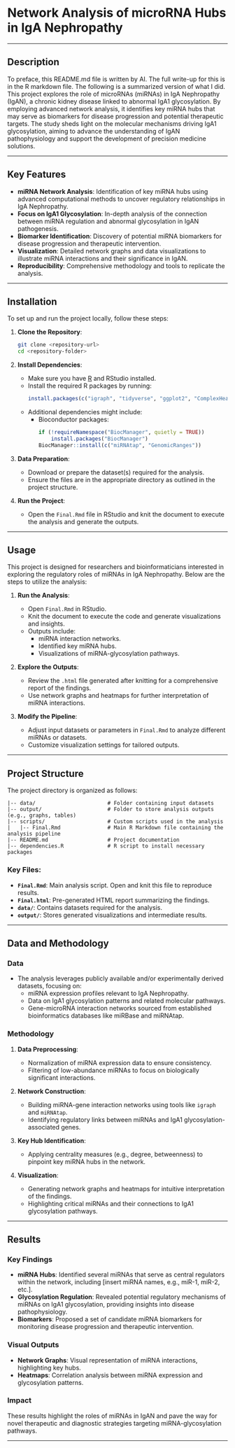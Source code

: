 # **Network Analysis of microRNA Hubs in IgA Nephropathy**

---

## **Description**
To preface, this README.md file is written by AI. The full write-up for this is in the R markdown file. The following is a summarized version of what I did.
This project explores the role of microRNAs (miRNAs) in IgA Nephropathy (IgAN), a chronic kidney disease linked to abnormal IgA1 glycosylation. By employing advanced network analysis, it identifies key miRNA hubs that may serve as biomarkers for disease progression and potential therapeutic targets. The study sheds light on the molecular mechanisms driving IgA1 glycosylation, aiming to advance the understanding of IgAN pathophysiology and support the development of precision medicine solutions.

---

## **Key Features**
- **miRNA Network Analysis**: Identification of key miRNA hubs using advanced computational methods to uncover regulatory relationships in IgA Nephropathy.
- **Focus on IgA1 Glycosylation**: In-depth analysis of the connection between miRNA regulation and abnormal glycosylation in IgAN pathogenesis.
- **Biomarker Identification**: Discovery of potential miRNA biomarkers for disease progression and therapeutic intervention.
- **Visualization**: Detailed network graphs and data visualizations to illustrate miRNA interactions and their significance in IgAN.
- **Reproducibility**: Comprehensive methodology and tools to replicate the analysis.

---

## **Installation**
To set up and run the project locally, follow these steps:

1. **Clone the Repository**:
   ```bash
   git clone <repository-url>
   cd <repository-folder>
   ```

2. **Install Dependencies**:
   - Make sure you have [R](https://www.r-project.org/) and RStudio installed.
   - Install the required R packages by running:
     ```r
     install.packages(c("igraph", "tidyverse", "ggplot2", "ComplexHeatmap"))
     ```
   - Additional dependencies might include:
     - Bioconductor packages:
       ```r
       if (!requireNamespace("BiocManager", quietly = TRUE))
           install.packages("BiocManager")
       BiocManager::install(c("miRNAtap", "GenomicRanges"))
       ```

3. **Data Preparation**:
   - Download or prepare the dataset(s) required for the analysis.
   - Ensure the files are in the appropriate directory as outlined in the project structure.

4. **Run the Project**:
   - Open the `Final.Rmd` file in RStudio and knit the document to execute the analysis and generate the outputs.

---

## **Usage**

This project is designed for researchers and bioinformaticians interested in exploring the regulatory roles of miRNAs in IgA Nephropathy. Below are the steps to utilize the analysis:

1. **Run the Analysis**:
   - Open `Final.Rmd` in RStudio.
   - Knit the document to execute the code and generate visualizations and insights.
   - Outputs include:
     - miRNA interaction networks.
     - Identified key miRNA hubs.
     - Visualizations of miRNA-glycosylation pathways.

2. **Explore the Outputs**:
   - Review the `.html` file generated after knitting for a comprehensive report of the findings.
   - Use network graphs and heatmaps for further interpretation of miRNA interactions.

3. **Modify the Pipeline**:
   - Adjust input datasets or parameters in `Final.Rmd` to analyze different miRNAs or datasets.
   - Customize visualization settings for tailored outputs.

---

## **Project Structure**

The project directory is organized as follows:

```
|-- data/                       # Folder containing input datasets
|-- output/                     # Folder to store analysis outputs (e.g., graphs, tables)
|-- scripts/                    # Custom scripts used in the analysis
|   |-- Final.Rmd               # Main R Markdown file containing the analysis pipeline
|-- README.md                   # Project documentation
|-- dependencies.R              # R script to install necessary packages
```

### Key Files:
- **`Final.Rmd`**: Main analysis script. Open and knit this file to reproduce results.
- **`Final.html`**: Pre-generated HTML report summarizing the findings.
- **`data/`**: Contains datasets required for the analysis.
- **`output/`**: Stores generated visualizations and intermediate results.

---

## **Data and Methodology**

### **Data**
- The analysis leverages publicly available and/or experimentally derived datasets, focusing on:
  - miRNA expression profiles relevant to IgA Nephropathy.
  - Data on IgA1 glycosylation patterns and related molecular pathways.
  - Gene-microRNA interaction networks sourced from established bioinformatics databases like miRBase and miRNAtap.

### **Methodology**
1. **Data Preprocessing**:
   - Normalization of miRNA expression data to ensure consistency.
   - Filtering of low-abundance miRNAs to focus on biologically significant interactions.

2. **Network Construction**:
   - Building miRNA-gene interaction networks using tools like `igraph` and `miRNAtap`.
   - Identifying regulatory links between miRNAs and IgA1 glycosylation-associated genes.

3. **Key Hub Identification**:
   - Applying centrality measures (e.g., degree, betweenness) to pinpoint key miRNA hubs in the network.

4. **Visualization**:
   - Generating network graphs and heatmaps for intuitive interpretation of the findings.
   - Highlighting critical miRNAs and their connections to IgA1 glycosylation pathways.

---

## **Results**

### **Key Findings**
- **miRNA Hubs**: Identified several miRNAs that serve as central regulators within the network, including [insert miRNA names, e.g., miR-1, miR-2, etc.].
- **Glycosylation Regulation**: Revealed potential regulatory mechanisms of miRNAs on IgA1 glycosylation, providing insights into disease pathophysiology.
- **Biomarkers**: Proposed a set of candidate miRNA biomarkers for monitoring disease progression and therapeutic intervention.

### **Visual Outputs**
- **Network Graphs**: Visual representation of miRNA interactions, highlighting key hubs.
- **Heatmaps**: Correlation analysis between miRNA expression and glycosylation patterns.

### **Impact**
These results highlight the roles of miRNAs in IgAN and pave the way for novel therapeutic and diagnostic strategies targeting miRNA-glycosylation pathways.

---


















